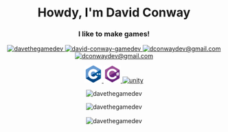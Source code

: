 <h1 align="center">Howdy, I'm David Conway</h1>
<h3 align="center">I like to make games! </h3>

<p align="center"> 
  <a href="https://twitter.com/davethegamedev" target="blank">
    <img src="https://img.shields.io/badge/Twitter-0077B5?style=for-the-badge&logo=twitter&logoColor=white" alt="davethegamedev" />
  </a> 
<a href="https://linkedin.com/in/david-conway-gamedev" target="blank">
    <img src="https://img.shields.io/badge/LinkedIn-0077B5?style=for-the-badge&logo=linkedin&logoColor=white" alt="david-conway-gamedev" />
  </a> 
  <a href="mailto: dconwaydev@gmail.com" target="blank">
    <img src="https://img.shields.io/badge/Gmail-0077B5?style=for-the-badge&logo=gmail&logoColor=white" alt="dconwaydev@gmail.com" />
  </a> 
   <a href="https://davidconway.dev/" target="blank">
    <img src="https://img.shields.io/badge/Portfolio-0077B5?style=for-the-badge&logo=site&logoColor=white" alt="dconwaydev@gmail.com" />
  </a> 
</p>

<p align="center"> <a href="https://www.w3schools.com/cpp/" target="_blank"> <img src="https://raw.githubusercontent.com/devicons/devicon/master/icons/cplusplus/cplusplus-original.svg" alt="cplusplus" width="40" height="40"/> </a> <a href="https://www.w3schools.com/cs/" target="_blank"> <img src="https://raw.githubusercontent.com/devicons/devicon/master/icons/csharp/csharp-original.svg" alt="csharp" width="40" height="40"/> </a> <a href="https://unity.com/" target="_blank"> <img src="https://www.vectorlogo.zone/logos/unity3d/unity3d-icon.svg" alt="unity" width="40" height="40"/> </a> </p>

<p align="center"> <img src="https://komarev.com/ghpvc/?username=davethegamedev&label=Profile%20views&color=0e75b6&style=flat" alt="davethegamedev" /> </p>

<p align="center" ><img src="https://github-readme-stats.vercel.app/api?username=davethegamedev&show_icons=true&locale=en" alt="davethegamedev" /></p>

<p align="center" ><img align="center" src="https://github-readme-streak-stats.herokuapp.com/?user=davethegamedev&" alt="davethegamedev" /></p>

